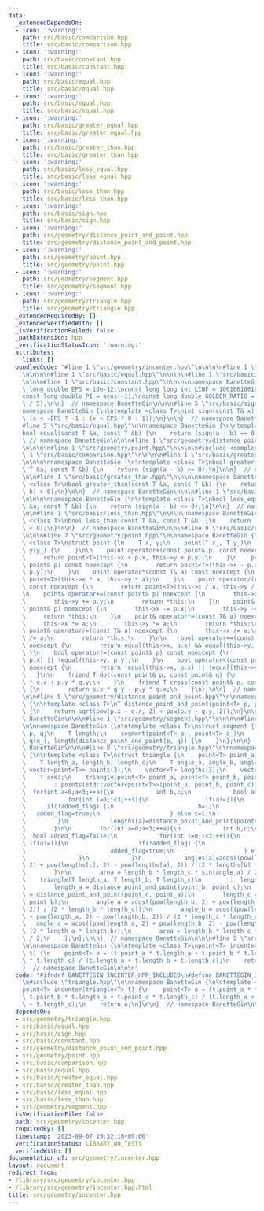 ```yaml
---
data:
  _extendedDependsOn:
  - icon: ':warning:'
    path: src/basic/comparison.hpp
    title: src/basic/comparison.hpp
  - icon: ':warning:'
    path: src/basic/constant.hpp
    title: src/basic/constant.hpp
  - icon: ':warning:'
    path: src/basic/equal.hpp
    title: src/basic/equal.hpp
  - icon: ':warning:'
    path: src/basic/equal.hpp
    title: src/basic/equal.hpp
  - icon: ':warning:'
    path: src/basic/greater_equal.hpp
    title: src/basic/greater_equal.hpp
  - icon: ':warning:'
    path: src/basic/greater_than.hpp
    title: src/basic/greater_than.hpp
  - icon: ':warning:'
    path: src/basic/less_equal.hpp
    title: src/basic/less_equal.hpp
  - icon: ':warning:'
    path: src/basic/less_than.hpp
    title: src/basic/less_than.hpp
  - icon: ':warning:'
    path: src/basic/sign.hpp
    title: src/basic/sign.hpp
  - icon: ':warning:'
    path: src/geometry/distance_point_and_point.hpp
    title: src/geometry/distance_point_and_point.hpp
  - icon: ':warning:'
    path: src/geometry/point.hpp
    title: src/geometry/point.hpp
  - icon: ':warning:'
    path: src/geometry/segment.hpp
    title: src/geometry/segment.hpp
  - icon: ':warning:'
    path: src/geometry/triangle.hpp
    title: src/geometry/triangle.hpp
  _extendedRequiredBy: []
  _extendedVerifiedWith: []
  _isVerificationFailed: false
  _pathExtension: hpp
  _verificationStatusIcon: ':warning:'
  attributes:
    links: []
  bundledCode: "#line 1 \"src/geometry/incenter.hpp\"\n\n\n\n#line 1 \"src/geometry/triangle.hpp\"\
    \n\n\n\n#line 1 \"src/basic/equal.hpp\"\n\n\n\n#line 1 \"src/basic/sign.hpp\"\n\
    \n\n\n#line 1 \"src/basic/constant.hpp\"\n\n\n\nnamespace BanetteGin {\n\nconst\
    \ long double EPS = 10e-12;\nconst long long int LINF = 1001001001001001001LL;\n\
    const long double PI = acos(-1);\nconst long double GOLDEN_RATIO = 2 * cos(PI\
    \ / 5);\n\n}  // namespace BanetteGin\n\n\n#line 5 \"src/basic/sign.hpp\"\n\n\
    namespace BanetteGin {\n\ntemplate <class T>\nint sign(const T& x) {\n    return\
    \ (x < -EPS ? -1 : (x < EPS ? 0 : 1));\n}\n\n}  // namespace BanetteGin\n\n\n\
    #line 5 \"src/basic/equal.hpp\"\n\nnamespace BanetteGin {\n\ntemplate <class T>\n\
    bool equal(const T &a, const T &b) {\n    return (sign(a - b) == 0);\n}\n\n} \
    \ // namespace BanetteGin\n\n\n#line 1 \"src/geometry/distance_point_and_point.hpp\"\
    \n\n\n\n#line 1 \"src/geometry/point.hpp\"\n\n\n\n#include <complex>\n\n#line\
    \ 1 \"src/basic/comparison.hpp\"\n\n\n\n#line 1 \"src/basic/greater_equal.hpp\"\
    \n\n\n\nnamespace BanetteGin {\n\ntemplate <class T>\nbool greater_equal(const\
    \ T &a, const T &b) {\n    return (sign(a - b) >= 0);\n}\n\n}  // namespace BanetteGin\n\
    \n\n#line 1 \"src/basic/greater_than.hpp\"\n\n\n\nnamespace BanetteGin {\n\ntemplate\
    \ <class T>\nbool greater_than(const T &a, const T &b) {\n    return (sign(a -\
    \ b) > 0);\n}\n\n}  // namespace BanetteGin\n\n\n#line 1 \"src/basic/less_equal.hpp\"\
    \n\n\n\nnamespace BanetteGin {\n\ntemplate <class T>\nbool less_equal(const T\
    \ &a, const T &b) {\n    return (sign(a - b) <= 0);\n}\n\n}  // namespace BanetteGin\n\
    \n\n#line 1 \"src/basic/less_than.hpp\"\n\n\n\nnamespace BanetteGin {\n\ntemplate\
    \ <class T>\nbool less_than(const T &a, const T &b) {\n    return (sign(a - b)\
    \ < 0);\n}\n\n}  // namespace BanetteGin\n\n\n#line 9 \"src/basic/comparison.hpp\"\
    \n\n\n#line 7 \"src/geometry/point.hpp\"\n\nnamespace BanetteGin {\n\ntemplate\
    \ <class T>\nstruct point {\n    T x, y;\n    point(T x_, T y_)\n        : x(x_),\
    \ y(y_) {\n    }\n\n    point operator+(const point& p) const noexcept {\n   \
    \     return point<T>(this->x + p.x, this->y + p.y);\n    }\n    point operator-(const\
    \ point& p) const noexcept {\n        return point<T>(this->x - p.x, this->y -\
    \ p.y);\n    }\n    point operator*(const T& a) const noexcept {\n        return\
    \ point<T>(this->x * a, this->y * a);\n    }\n    point operator/(const T& a)\
    \ const noexcept {\n        return point<T>(this->x / a, this->y / a);\n    }\n\
    \n    point& operator+=(const point& p) noexcept {\n        this->x += p.x;\n\
    \        this->y += p.y;\n        return *this;\n    }\n    point& operator-=(const\
    \ point& p) noexcept {\n        this->x -= p.x;\n        this->y -= p.y;\n   \
    \     return *this;\n    }\n    point& operator*=(const T& a) noexcept {\n   \
    \     this->x *= a;\n        this->y *= a;\n        return *this;\n    }\n   \
    \ point& operator/=(const T& a) noexcept {\n        this->x /= a;\n        this->y\
    \ /= a;\n        return *this;\n    }\n\n    bool operator==(const point& p) const\
    \ noexcept {\n        return equal(this->x, p.x) && equal(this->y, p.y);\n   \
    \ }\n    bool operator!=(const point& p) const noexcept {\n        return !equal(this->x,\
    \ p.x) || !equal(this->y, p.y);\n    }\n    bool operator<(const point& p) const\
    \ noexcept {\n        return !equal(this->x, p.x) || !equal(this->y, p.y);\n \
    \   }\n\n    friend T dot(const point& p, const point& q) {\n        return p.x\
    \ * q.x + p.y * q.y;\n    }\n    friend T cross(const point& p, const point& q)\
    \ {\n        return p.x * q.y - p.y * q.x;\n    }\n};\n\n}  // namespace BanetteGin\n\
    \n\n#line 5 \"src/geometry/distance_point_and_point.hpp\"\n\nnamespace BanetteGin\
    \ {\n\ntemplate <class T>\nT distance_point_and_point(point<T> p, point<T> q)\
    \ {\n    return sqrt(pow(p.x - q.x, 2) + pow(p.y - q.y, 2));\n}\n\n}  // namespace\
    \ BanetteGin\n\n\n#line 1 \"src/geometry/segment.hpp\"\n\n\n\n#line 6 \"src/geometry/segment.hpp\"\
    \n\nnamespace BanetteGin {\n\ntemplate <class T>\nstruct segment {\n    point<T>\
    \ p, q;\n    T length;\n    segment(point<T> p_, point<T> q_)\n        : p(p_),\
    \ q(q_), length(distance_point_and_point(p, q)) {\n    }\n};\n\n}  // namespace\
    \ BanetteGin\n\n\n#line 8 \"src/geometry/triangle.hpp\"\n\nnamespace BanetteGin\
    \ {\n\ntemplate <class T>\nstruct triangle {\n    point<T> point_a, point_b, point_c;\n\
    \    T length_a, length_b, length_c;\n    T angle_a, angle_b, angle_c;\n\n   \
    \ vector<point<T>> points(3);\n    vector<T> lengths(3);\n    vector<T> angles(3);\n\
    \    T area;\n    triangle(point<T> point_a, point<T> point_b, point<T> point_c)\n\
    \        : points(std::vector<point<T>>(point_a, point_b, point_c)) {\n      \
    \  for(int a=0;a<3;++a){\n            int b,c;\n            bool added_flag=false;\n\
    \            for(int i=0;i<3;++i){\n                if(a!=i){\n              \
    \      if(!added_flag) {\n                        b=i;\n                     \
    \   added_flag=true;\n                    } else c=i;\n                }\n   \
    \         }\n            lengths[a]=distance_point_and_point(points[b],points[c]);\n\
    \        }\n\n        for(int a=0;a<3;++a){\n            int b,c;\n          \
    \  bool added_flag=false;\n            for(int i=0;i<3;++i){\n               \
    \ if(a!=i){\n                    if(!added_flag) {\n                        b=i;\n\
    \                        added_flag=true;\n                    } else c=i;\n \
    \               }\n            }\n            angles[a]=acos((pow(lengths[b],\
    \ 2) + pow(lengths[c], 2) - pow(lengths[a], 2)) / (2 * lengths[b] * lengths[c]))\n\
    \        }\n\n        area = length_b * length_c * sin(angle_a) / 2;\n    };\n\
    \    triangle(T length_a, T length_b, T length_c)\n        :  lengths(std::vector<T>(length_a,length_b,length_c)){\n\
    \        length_a = distance_point_and_point(point_b, point_c);\n        length_b\
    \ = distance_point_and_point(point_c, point_a);\n        length_c = distance_point_and_point(point_a,\
    \ point_b);\n        angle_a = acos((pow(length_b, 2) + pow(length_c, 2) - pow(length_a,\
    \ 2)) / (2 * length_b * length_c));\n        angle_b = acos((pow(length_c, 2)\
    \ + pow(length_a, 2) - pow(length_b, 2)) / (2 * length_c * length_a));\n     \
    \   angle_c = acos((pow(length_a, 2) + pow(length_b, 2) - pow(length_c, 2)) /\
    \ (2 * length_a * length_b));\n        area = length_b * length_c * sin(angle_a)\
    \ / 2;\n    };\n};\n\n}  // namespace BanetteGin\n\n\n#line 5 \"src/geometry/incenter.hpp\"\
    \n\nnamespace BanetteGin {\n\ntemplate <class T>\npoint<T> incenter(triangle<T>\
    \ t) {\n    point<T> o = (t.point_a * t.length_a + t.point_b * t.length_b + t.point_c\
    \ * t.length_c) / (t.length_a + t.length_b + t.length_c);\n    return o;\n}\n\n\
    }  // namespace BanetteGin\n\n\n"
  code: "#ifndef BANETTEGIN_INCENTER_HPP_INCLUDED\n#define BANETTEGIN_INCENTER_HPP_INCLUDED\n\
    \n#include \"triangle.hpp\"\n\nnamespace BanetteGin {\n\ntemplate <class T>\n\
    point<T> incenter(triangle<T> t) {\n    point<T> o = (t.point_a * t.length_a +\
    \ t.point_b * t.length_b + t.point_c * t.length_c) / (t.length_a + t.length_b\
    \ + t.length_c);\n    return o;\n}\n\n}  // namespace BanetteGin\n\n#endif"
  dependsOn:
  - src/geometry/triangle.hpp
  - src/basic/equal.hpp
  - src/basic/sign.hpp
  - src/basic/constant.hpp
  - src/geometry/distance_point_and_point.hpp
  - src/geometry/point.hpp
  - src/basic/comparison.hpp
  - src/basic/equal.hpp
  - src/basic/greater_equal.hpp
  - src/basic/greater_than.hpp
  - src/basic/less_equal.hpp
  - src/basic/less_than.hpp
  - src/geometry/segment.hpp
  isVerificationFile: false
  path: src/geometry/incenter.hpp
  requiredBy: []
  timestamp: '2023-09-07 19:32:18+09:00'
  verificationStatus: LIBRARY_NO_TESTS
  verifiedWith: []
documentation_of: src/geometry/incenter.hpp
layout: document
redirect_from:
- /library/src/geometry/incenter.hpp
- /library/src/geometry/incenter.hpp.html
title: src/geometry/incenter.hpp
---
```

